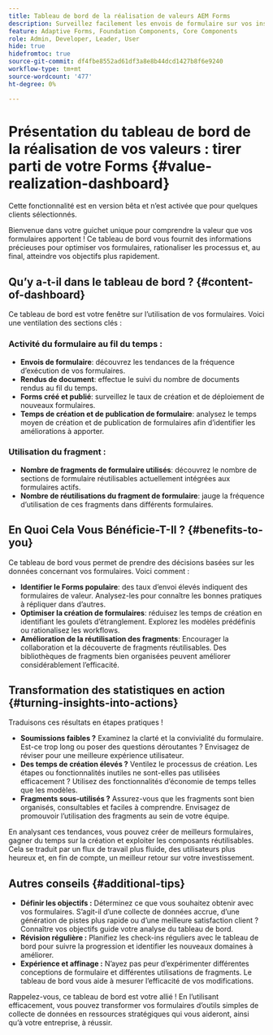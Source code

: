 ```yaml
---
title: Tableau de bord de la réalisation de valeurs AEM Forms
description: Surveillez facilement les envois de formulaire sur vos instances AEM Forms avec notre tableau de bord de suivi intuitif.
feature: Adaptive Forms, Foundation Components, Core Components
role: Admin, Developer, Leader, User
hide: true
hidefromtoc: true
source-git-commit: df4fbe8552ad61df3a8e8b44dcd1427b8f6e9240
workflow-type: tm+mt
source-wordcount: '477'
ht-degree: 0%

---
```



# Présentation du tableau de bord de la réalisation de vos valeurs : tirer parti de votre Forms {#value-realization-dashboard}

<span class="preview"> Cette fonctionnalité est en version bêta et n’est activée que pour quelques clients sélectionnés. </span>

Bienvenue dans votre guichet unique pour comprendre la valeur que vos formulaires apportent ! Ce tableau de bord vous fournit des informations précieuses pour optimiser vos formulaires, rationaliser les processus et, au final, atteindre vos objectifs plus rapidement.

## Qu’y a-t-il dans le tableau de bord ? {#content-of-dashboard}

Ce tableau de bord est votre fenêtre sur l’utilisation de vos formulaires. Voici une ventilation des sections clés :

### Activité du formulaire au fil du temps :

* **Envois de formulaire**: découvrez les tendances de la fréquence d’exécution de vos formulaires.
* **Rendus de document**: effectue le suivi du nombre de documents rendus au fil du temps.
* **Forms créé et publié**: surveillez le taux de création et de déploiement de nouveaux formulaires.
* **Temps de création et de publication de formulaire**: analysez le temps moyen de création et de publication de formulaires afin d’identifier les améliorations à apporter.

### Utilisation du fragment :

* **Nombre de fragments de formulaire utilisés**: découvrez le nombre de sections de formulaire réutilisables actuellement intégrées aux formulaires actifs.
* **Nombre de réutilisations du fragment de formulaire**: jauge la fréquence d’utilisation de ces fragments dans différents formulaires.


## En Quoi Cela Vous Bénéficie-T-Il ? {#benefits-to-you}

Ce tableau de bord vous permet de prendre des décisions basées sur les données concernant vos formulaires. Voici comment :

* **Identifier le Forms populaire**: des taux d’envoi élevés indiquent des formulaires de valeur. Analysez-les pour connaître les bonnes pratiques à répliquer dans d’autres.
* **Optimiser la création de formulaires**: réduisez les temps de création en identifiant les goulets d’étranglement. Explorez les modèles prédéfinis ou rationalisez les workflows.
* **Amélioration de la réutilisation des fragments**: Encourager la collaboration et la découverte de fragments réutilisables. Des bibliothèques de fragments bien organisées peuvent améliorer considérablement l’efficacité.


## Transformation des statistiques en action {#turning-insights-into-actions}

Traduisons ces résultats en étapes pratiques !

* **Soumissions faibles ?** Examinez la clarté et la convivialité du formulaire. Est-ce trop long ou poser des questions déroutantes ? Envisagez de réviser pour une meilleure expérience utilisateur.
* **Des temps de création élevés ?** Ventilez le processus de création. Les étapes ou fonctionnalités inutiles ne sont-elles pas utilisées efficacement ? Utilisez des fonctionnalités d’économie de temps telles que les modèles.
* **Fragments sous-utilisés ?** Assurez-vous que les fragments sont bien organisés, consultables et faciles à comprendre. Envisagez de promouvoir l’utilisation des fragments au sein de votre équipe.

En analysant ces tendances, vous pouvez créer de meilleurs formulaires, gagner du temps sur la création et exploiter les composants réutilisables. Cela se traduit par un flux de travail plus fluide, des utilisateurs plus heureux et, en fin de compte, un meilleur retour sur votre investissement.

## Autres conseils {#additional-tips}

* **Définir les objectifs :** Déterminez ce que vous souhaitez obtenir avec vos formulaires. S’agit-il d’une collecte de données accrue, d’une génération de pistes plus rapide ou d’une meilleure satisfaction client ? Connaître vos objectifs guide votre analyse du tableau de bord.
* **Révision régulière :** Planifiez les check-ins réguliers avec le tableau de bord pour suivre la progression et identifier les nouveaux domaines à améliorer.
* **Expérience et affinage :** N’ayez pas peur d’expérimenter différentes conceptions de formulaire et différentes utilisations de fragments. Le tableau de bord vous aide à mesurer l’efficacité de vos modifications.

Rappelez-vous, ce tableau de bord est votre allié ! En l’utilisant efficacement, vous pouvez transformer vos formulaires d’outils simples de collecte de données en ressources stratégiques qui vous aideront, ainsi qu’à votre entreprise, à réussir.
